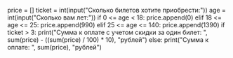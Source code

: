 price = []
ticket = int(input("Сколько билетов хотите приобрести:"))
age = int(input("Сколько вам лет:"))
if 0 <= age < 18:
    price.append(0)
elif 18 <= age <= 25:
    price.append(990)
elif 25 <= age <= 140:
    price.append(1390)
if ticket > 3:
    print("Сумма к оплате с учетом скидки за один билет: ", sum(price) - ((sum(price) / 100) * 10), "рублей")
else:
    print("Сумма к оплате: ", sum(price), "рублей")
